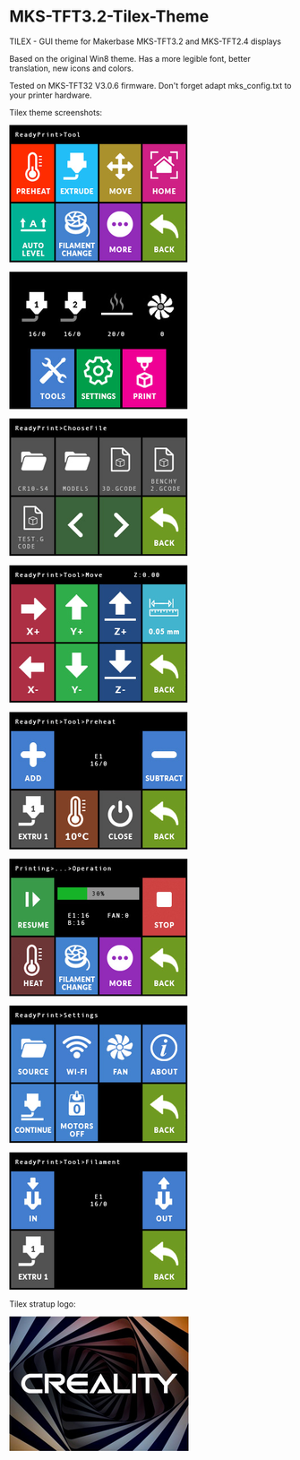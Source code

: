 # MKS-TFT3.2-Tilex-Theme
TILEX - GUI theme for Makerbase MKS-TFT3.2 and MKS-TFT2.4 displays

Based on the original Win8 theme. Has a more legible font, better translation, new icons and colors.

Tested on MKS-TFT32 V3.0.6 firmware. Don't forget adapt mks_config.txt to your printer hardware.

Tilex theme screenshots:

![alt Screenshot 0](https://github.com/Dalpek/MKS-TFT3.2-Tilex-Theme/blob/main/screenshots/screenshot0.jpg)

![alt Screenshot 1](https://github.com/Dalpek/MKS-TFT3.2-Tilex-Theme/blob/main/screenshots/screenshot1.jpg)

![alt Screenshot 2](https://github.com/Dalpek/MKS-TFT3.2-Tilex-Theme/blob/main/screenshots/screenshot2.jpg)

![alt Screenshot 3](https://github.com/Dalpek/MKS-TFT3.2-Tilex-Theme/blob/main/screenshots/screenshot3.jpg)

![alt Screenshot 4](https://github.com/Dalpek/MKS-TFT3.2-Tilex-Theme/blob/main/screenshots/screenshot4.jpg)

![alt Screenshot 5](https://github.com/Dalpek/MKS-TFT3.2-Tilex-Theme/blob/main/screenshots/screenshot5.jpg)

![alt Screenshot 6](https://github.com/Dalpek/MKS-TFT3.2-Tilex-Theme/blob/main/screenshots/screenshot6.jpg)

![alt Screenshot 7](https://github.com/Dalpek/MKS-TFT3.2-Tilex-Theme/blob/main/screenshots/screenshot7.jpg)

Tilex stratup logo:

![alt Screenshot 8](https://github.com/Dalpek/MKS-TFT3.2-Tilex-Theme/blob/main/screenshots/screenshot8.jpg)
